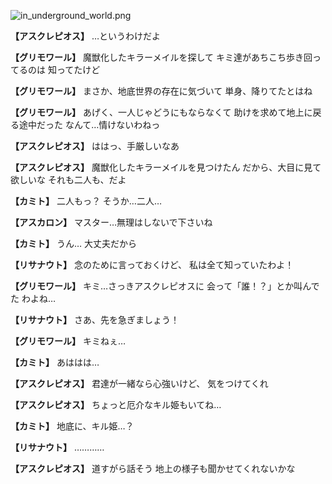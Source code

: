 
![in_underground_world.png](../images/backgrounds/in_underground_world.png)

**【アスクレピオス】**
…というわけだよ

**【グリモワール】**
魔獣化したキラーメイルを探して
キミ達があちこち歩き回ってるのは
知ってたけど

**【グリモワール】**
まさか、地底世界の存在に気づいて
単身、降りてたとはね

**【グリモワール】**
あげく、一人じゃどうにもならなくて
助けを求めて地上に戻る途中だった
なんて…情けないわねっ

**【アスクレピオス】**
ははっ、手厳しいなあ

**【アスクレピオス】**
魔獣化したキラーメイルを見つけたん
だから、大目に見て欲しいな
それも二人も、だよ

**【カミト】**
二人もっ？
そうか…二人…

**【アスカロン】**
マスター…無理はしないで下さいね

**【カミト】**
うん…
大丈夫だから

**【リサナウト】**
念のために言っておくけど、
私は全て知っていたわよ！

**【グリモワール】**
キミ…さっきアスクレピオスに
会って「誰！？」とか叫んでた
わよね…

**【リサナウト】**
さあ、先を急ぎましょう！

**【グリモワール】**
キミねぇ…

**【カミト】**
あははは…

**【アスクレピオス】**
君達が一緒なら心強いけど、
気をつけてくれ

**【アスクレピオス】**
ちょっと厄介なキル姫もいてね…

**【カミト】**
地底に、キル姫…？

**【リサナウト】**
…………

**【アスクレピオス】**
道すがら話そう
地上の様子も聞かせてくれないかな